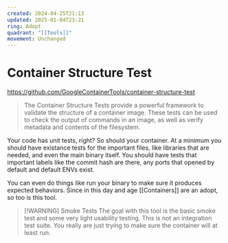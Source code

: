 ```yaml
---
created: 2024-04-25T21:13
updated: 2025-01-04T23:21
ring: Adopt
quadrant: "[[Tools]]"
movement: Unchanged
---
```

# Container Structure Test

https://github.com/GoogleContainerTools/container-structure-test

> The Container Structure Tests provide a powerful framework to validate the structure of a container image. These tests can be used to check the output of commands in an image, as well as verify metadata and contents of the filesystem.

Your code has unit tests, right?  So should your container.  At a minimum you should have existance tests for the important files, like libraries that are needed, and even the main binary itself.  You should have tests that important labels like the commit hash are there, any ports that opened by default and default ENVs exist.

You can even do things like run your binary to make sure it produces expected behaviors.  Since in this day and age [[Containers]] are an adopt, so too is this tool.

> [!WARNING] Smoke Tests
> The goal with this tool is the basic smoke test and some very light usability testing.  This is not an integration test suite.  You really are just trying to make sure the container will at least run.
